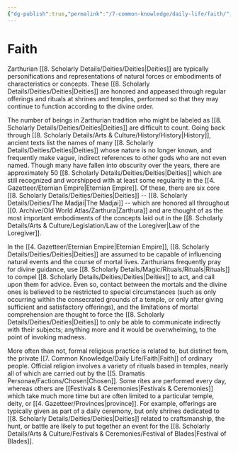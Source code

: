 ```yaml
---
{"dg-publish":true,"permalink":"/7-common-knowledge/daily-life/faith/","noteIcon":""}
---
```


# Faith

Zarthurian [[8. Scholarly Details/Deities/Deities\|Deities]] are typically personifications and representations of natural forces or embodiments of characteristics or concepts. These [[8. Scholarly Details/Deities/Deities\|Deities]] are honored and appeased through regular offerings and rituals at shrines and temples, performed so that they may continue to function according to the divine order. 

The number of beings in Zarthurian tradition who might be labeled as [[8. Scholarly Details/Deities/Deities\|Deities]] are difficult to count. Going back through [[8. Scholarly Details/Arts & Culture/History/History\|History]], ancient texts list the names of many [[8. Scholarly Details/Deities/Deities\|Deities]] whose nature is no longer known, and frequently make vague, indirect references to other gods who are not even named. Though many have fallen into obscurity over the years, there are approximately 50 [[8. Scholarly Details/Deities/Deities\|Deities]] which are still recognized and worshipped with at least some regularity in the [[4. Gazetteer/Eternian Empire\|Eternian Empire]]. Of these, there are six core [[8. Scholarly Details/Deities/Deities\|Deities]] --  [[8. Scholarly Details/Deities/The Madjai\|The Madjai]] -- which are honored all throughout [[0. Archive/Old World Atlas/Zarthura\|Zarthura]] and are thought of as the most important embodiments of the concepts laid out in the [[8. Scholarly Details/Arts & Culture/Legislation/Law of the Loregiver\|Law of the Loregiver]]. 

In the [[4. Gazetteer/Eternian Empire\|Eternian Empire]], [[8. Scholarly Details/Deities/Deities\|Deities]] are assumed to be capable of influencing natural events and the course of mortal lives. Zarthurians frequently pray for divine guidance, use [[8. Scholarly Details/Magic/Rituals/Rituals\|Rituals]] to compel [[8. Scholarly Details/Deities/Deities\|Deities]] to act, and call upon them for advice. Even so, contact between the mortals and the divine ones is believed to be restricted to special circumstances (such as only occurring within the consecrated grounds of a temple, or only after giving sufficient and satisfactory offerings), and the limitations of mortal comprehension are thought to force the [[8. Scholarly Details/Deities/Deities\|Deities]] to only be able to communicate indirectly with their subjects; anything more and it would be overwhelming, to the point of invoking madness. 

More often than not, formal religious practice is related to, but distinct from, the private [[7. Common Knowledge/Daily Life/Faith\|Faith]] of ordinary people. Official religion involves a variety of rituals based in temples, nearly all of which are carried out by the [[5. Dramatis Personae/Factions/Chosen\|Chosen]]. Some rites are performed every day, whereas others are [[Festivals & Ceremonies\|Festivals & Ceremonies]] which take much more time but are often limited to a particular temple, deity, or [[4. Gazetteer/Provinces\|province]]. For example, offerings are typically given as part of a daily ceremony, but only shrines dedicated to [[8. Scholarly Details/Deities/Deities\|Deities]] related to craftsmanship, the hunt, or battle are likely to put together an event for the [[8. Scholarly Details/Arts & Culture/Festivals & Ceremonies/Festival of Blades\|Festival of Blades]]. 


